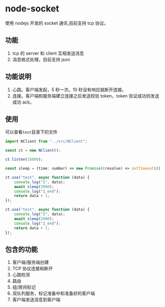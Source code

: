 # node-socket

使用 nodejs 开发的 socket 通讯,目前支持 tcp 协议。

## 功能

1. tcp 的 server 和 client 互相发送消息
2. 消息格式处理，目前支持 json

## 功能说明

1. 心跳。客户端发起，5 秒一次。10 秒没有响应就断开连接。
2. 连接。客户端和服务端建立连接之后发送校验 token，token 验证成功则发送成功 ack。

## 使用

可以查看`test`目录下的文件

```javascript
import NClient from "../src/NClient";

const ct = new NClient();

ct.listen(18000);

const sleep = (time: number) => new Promise((resolve) => setTimeout(() => resolve(), time));

ct.use("test", async function (data) {
    console.log("1", data);
    await sleep(3000);
    console.log("1_end");
    return data + 1;
});

ct.use("test", async function (data) {
    console.log("2", data);
    await sleep(2000);
    console.log("2_end");
    return data + 1;
});
```

## 包含的功能

1. 客户端/服务端创建
2. TCP 协议连接和断开
3. 心跳检测
4. 路由
5. 组/房间标记
6. 双队列服务，标记准备中和准备好的客户端
7. 客户端发送消息到客户端

